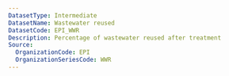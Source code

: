 ```yaml
---
DatasetType: Intermediate
DatasetName: Wastewater reused
DatasetCode: EPI_WWR
Description: Percentage of wastewater reused after treatment
Source:
  OrganizationCode: EPI
  OrganizationSeriesCode: WWR
---
```

